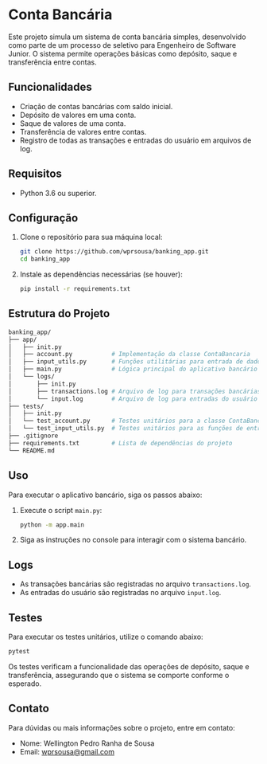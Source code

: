 # Conta Bancária

Este projeto simula um sistema de conta bancária simples, desenvolvido como parte de um processo de seletivo para Engenheiro de Software Junior. O sistema permite operações básicas como depósito, saque e transferência entre contas.

## Funcionalidades

- Criação de contas bancárias com saldo inicial.
- Depósito de valores em uma conta.
- Saque de valores de uma conta.
- Transferência de valores entre contas.
- Registro de todas as transações e entradas do usuário em arquivos de log.

## Requisitos

- Python 3.6 ou superior.

## Configuração

1. Clone o repositório para sua máquina local:

    ```sh
    git clone https://github.com/wprsousa/banking_app.git
    cd banking_app
    ```

2. Instale as dependências necessárias (se houver):

    ```sh
    pip install -r requirements.txt
    ```

## Estrutura do Projeto

```sh
banking_app/
├── app/
│   ├── init.py          
│   ├── account.py           # Implementação da classe ContaBancaria
│   ├── input_utils.py       # Funções utilitárias para entrada de dados do usuário
│   ├── main.py              # Lógica principal do aplicativo bancário
│   └── logs/                
│       ├── init.py      
│       ├── transactions.log # Arquivo de log para transações bancárias (gerado automaticamente)
│       └── input.log        # Arquivo de log para entradas do usuário (gerado automaticamente)
├── tests/
│   ├── init.py          
│   └── test_account.py      # Testes unitários para a classe ContaBancaria
│   └── test_input_utils.py  # Testes unitários para as funções de entrada de dados
├── .gitignore                
├── requirements.txt         # Lista de dependências do projeto
└── README.md                
```

## Uso

Para executar o aplicativo bancário, siga os passos abaixo:

1. Execute o script `main.py`:

    ```sh
    python -m app.main
    ```

2. Siga as instruções no console para interagir com o sistema bancário.

## Logs

- As transações bancárias são registradas no arquivo `transactions.log`.
- As entradas do usuário são registradas no arquivo `input.log`.

## Testes

Para executar os testes unitários, utilize o comando abaixo:

```sh
pytest
```

Os testes verificam a funcionalidade das operações de depósito, saque e transferência, assegurando que o sistema se comporte conforme o esperado.


## Contato

Para dúvidas ou mais informações sobre o projeto, entre em contato:

- Nome: Wellington Pedro Ranha de Sousa
- Email: wprsousa@gmail.com